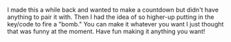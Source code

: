 I made this a while back and wanted to make a countdown but didn't have anything to pair it with.
Then I had the idea of so higher-up putting in the key/code to fire a "bomb."
You can make it whatever you want I just thought that was funny at the moment.
Have fun making it anything you want!
